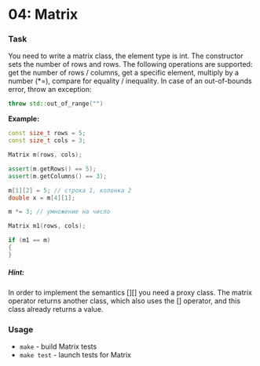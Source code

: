 # 04: Matrix

### Task

You need to write a matrix class, the element type is int. The constructor sets the number of rows and rows. The following operations are supported: get the number of rows / columns, get a specific element, multiply by a number (*=), compare for equality / inequality. In case of an out-of-bounds error, throw an exception:

```c++
throw std::out_of_range("")
```

**Example:**

```c++
const size_t rows = 5;
const size_t cols = 3;

Matrix m(rows, cols);

assert(m.getRows() == 5);
assert(m.getColumns() == 3);

m[1][2] = 5; // строка 1, колонка 2
double x = m[4][1];

m *= 3; // умножение на число

Matrix m1(rows, cols);

if (m1 == m)
{
}
```

##### **Hint:**

In order to implement the semantics \[][] you need a proxy class. The matrix operator returns another class, which also uses the [] operator, and this class already returns a value.

### Usage

* ```make``` - build Matrix tests
* ```make test``` - launch tests for Matrix
